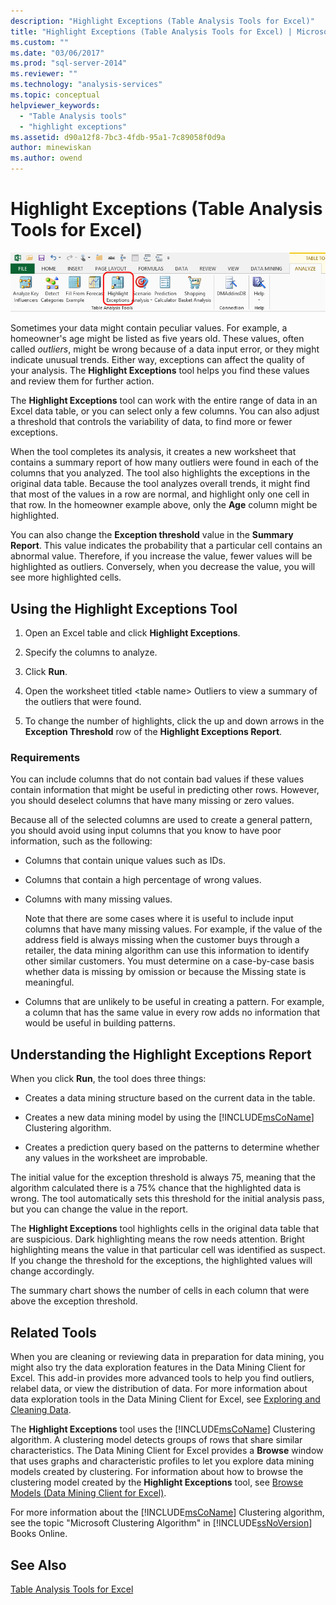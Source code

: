 ```yaml
---
description: "Highlight Exceptions (Table Analysis Tools for Excel)"
title: "Highlight Exceptions (Table Analysis Tools for Excel) | Microsoft Docs"
ms.custom: ""
ms.date: "03/06/2017"
ms.prod: "sql-server-2014"
ms.reviewer: ""
ms.technology: "analysis-services"
ms.topic: conceptual
helpviewer_keywords: 
  - "Table Analysis tools"
  - "highlight exceptions"
ms.assetid: d90a12f8-7bc3-4fdb-95a1-7c89058f0d9a
author: minewiskan
ms.author: owend
---
```

# Highlight Exceptions (Table Analysis Tools for Excel)
  ![Highlight Exceptions button in ribbon](media/tat-highlightex.gif "Highlight Exceptions button in ribbon")  
  
 Sometimes your data might contain peculiar values. For example, a homeowner's age might be listed as five years old. These values, often called *outliers*, might be wrong because of a data input error, or they might indicate unusual trends. Either way, exceptions can affect the quality of your analysis. The **Highlight Exceptions** tool helps you find these values and review them for further action.  
  
 The **Highlight Exceptions** tool can work with the entire range of data in an Excel data table, or you can select only a few columns. You can also adjust a threshold that controls the variability of data, to find more or fewer exceptions.  
  
 When the tool completes its analysis, it creates a new worksheet that contains a summary report of how many outliers were found in each of the columns that you analyzed. The tool also highlights the exceptions in the original data table. Because the tool analyzes overall trends, it might find that most of the values in a row are normal, and highlight only one cell in that row. In the homeowner example above, only the **Age** column might be highlighted.  
  
 You can also change the **Exception threshold** value in the **Summary Report**. This value indicates the probability that a particular cell contains an abnormal value. Therefore, if you increase the value, fewer values will be highlighted as outliers. Conversely, when you decrease the value, you will see more highlighted cells.  
  
## Using the Highlight Exceptions Tool  
  
1.  Open an Excel table and click **Highlight Exceptions**.  
  
2.  Specify the columns to analyze.  
  
3.  Click **Run**.  
  
4.  Open the worksheet titled \<table name> Outliers to view a summary of the outliers that were found.  
  
5.  To change the number of highlights, click the up and down arrows in the **Exception Threshold** row of the **Highlight Exceptions Report**.  
  
### Requirements  
 You can include columns that do not contain bad values if these values contain information that might be useful in predicting other rows. However, you should deselect columns that have many missing or zero values.  
  
 Because all of the selected columns are used to create a general pattern, you should avoid using input columns that you know to have poor information, such as the following:  
  
-   Columns that contain unique values such as IDs.  
  
-   Columns that contain a high percentage of wrong values.  
  
-   Columns with many missing values.  
  
     Note that there are some cases where it is useful to include input columns that have many missing values. For example, if the value of the address field is always missing when the customer buys through a retailer, the data mining algorithm can use this information to identify other similar customers. You must determine on a case-by-case basis whether data is missing by omission or because the Missing state is meaningful.  
  
-   Columns that are unlikely to be useful in creating a pattern. For example, a column that has the same value in every row adds no information that would be useful in building patterns.  
  
## Understanding the Highlight Exceptions Report  
 When you click **Run**, the tool does three things:  
  
-   Creates a data mining structure based on the current data in the table.  
  
-   Creates a new data mining model by using the [!INCLUDE[msCoName](../includes/msconame-md.md)] Clustering algorithm.  
  
-   Creates a prediction query based on the patterns to determine whether any values in the worksheet are improbable.  
  
 The initial value for the exception threshold is always 75, meaning that the algorithm calculated there is a 75% chance that the highlighted data is wrong. The tool automatically sets this threshold for the initial analysis pass, but you can change the value in the report.  
  
 The **Highlight Exceptions** tool highlights cells in the original data table that are suspicious. Dark highlighting means the row needs attention. Bright highlighting means the value in that particular cell was identified as suspect. If you change the threshold for the exceptions, the highlighted values will change accordingly.  
  
 The summary chart shows the number of cells in each column that were above the exception threshold.  
  
## Related Tools  
 When you are cleaning or reviewing data in preparation for data mining, you might also try the data exploration features in the Data Mining Client for Excel. This add-in provides more advanced tools to help you find outliers, relabel data, or view the distribution of data. For more information about data exploration tools in the Data Mining Client for Excel, see [Exploring and Cleaning Data](exploring-and-cleaning-data.md).  
  
 The **Highlight Exceptions** tool uses the [!INCLUDE[msCoName](../includes/msconame-md.md)] Clustering algorithm. A clustering model detects groups of rows that share similar characteristics. The Data Mining Client for Excel provides a **Browse** window that uses graphs and characteristic profiles to let you explore data mining models created by clustering. For information about how to browse the clustering model created by the **Highlight Exceptions** tool, see [Browse Models (Data Mining Client for Excel)](highlight-exceptions-table-analysis-tools-for-excel.md).  
  
 For more information about the [!INCLUDE[msCoName](../includes/msconame-md.md)] Clustering algorithm, see the topic "Microsoft Clustering Algorithm" in [!INCLUDE[ssNoVersion](../includes/ssnoversion-md.md)] Books Online.  
  
## See Also  
 [Table Analysis Tools for Excel](table-analysis-tools-for-excel.md)  
  
  
